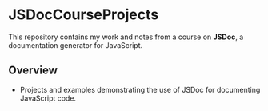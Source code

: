 # JSDocCourseProjects

This repository contains my work and notes from a course on **JSDoc**, a documentation generator for JavaScript.

## Overview

- Projects and examples demonstrating the use of JSDoc for documenting JavaScript code.

